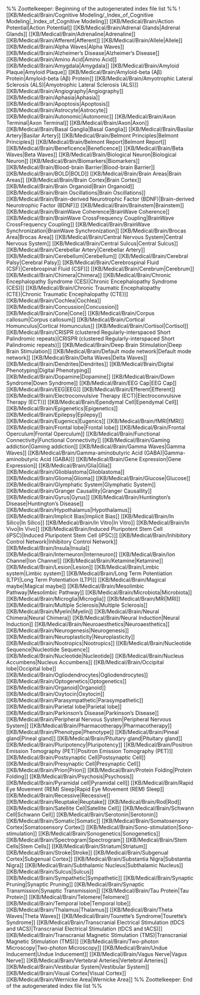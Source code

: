%% Zoottelkeeper: Beginning of the autogenerated index file list  %%
 ![[KB/Medical/Brain/Cognitive Modeling/_Index_of_Cognitive Modeling|_Index_of_Cognitive Modeling]]
 [[KB/Medical/Brain/Action Potential|Action Potential]]
 [[KB/Medical/Brain/Adrenal Glands|Adrenal Glands]]
 [[KB/Medical/Brain/Adrenaline|Adrenaline]]
 [[KB/Medical/Brain/Afferent|Afferent]]
 [[KB/Medical/Brain/Allele|Allele]]
 [[KB/Medical/Brain/Alpha Waves|Alpha Waves]]
 [[KB/Medical/Brain/Alzheimer’s Disease|Alzheimer’s Disease]]
 [[KB/Medical/Brain/Amino Acid|Amino Acid]]
 [[KB/Medical/Brain/Amygdala|Amygdala]]
 [[KB/Medical/Brain/Amyloid Plaque|Amyloid Plaque]]
 [[KB/Medical/Brain/Amyloid-beta (Aβ) Protein|Amyloid-beta (Aβ) Protein]]
 [[KB/Medical/Brain/Amyotrophic Lateral Sclerosis (ALS)|Amyotrophic Lateral Sclerosis (ALS)]]
 [[KB/Medical/Brain/Angiography|Angiography]]
 [[KB/Medical/Brain/Aphasia|Aphasia]]
 [[KB/Medical/Brain/Apoptosis|Apoptosis]]
 [[KB/Medical/Brain/Astrocyte|Astrocyte]]
 [[KB/Medical/Brain/Autonomic|Autonomic]]
 [[KB/Medical/Brain/Axon Terminal|Axon Terminal]]
 [[KB/Medical/Brain/Axon|Axon]]
 [[KB/Medical/Brain/Basal Ganglia|Basal Ganglia]]
 [[KB/Medical/Brain/Basilar Artery|Basilar Artery]]
 [[KB/Medical/Brain/Belmont Principles|Belmont Principles]]
 [[KB/Medical/Brain/Belmont Report|Belmont Report]]
 [[KB/Medical/Brain/Beneficence|Beneficence]]
 [[KB/Medical/Brain/Beta Waves|Beta Waves]]
 [[KB/Medical/Brain/Biological Neuron|Biological Neuron]]
 [[KB/Medical/Brain/Biomarkers|Biomarkers]]
 [[KB/Medical/Brain/Blood-brain Barrier|Blood-brain Barrier]]
 [[KB/Medical/Brain/BOLD|BOLD]]
 [[KB/Medical/Brain/Brain Areas|Brain Areas]]
 [[KB/Medical/Brain/Brain Cortex|Brain Cortex]]
 [[KB/Medical/Brain/Brain Organoid|Brain Organoid]]
 [[KB/Medical/Brain/Brain Oscillations|Brain Oscillations]]
 [[KB/Medical/Brain/Brain-derived Neurotrophic Factor (BDNF)|Brain-derived Neurotrophic Factor (BDNF)]]
 [[KB/Medical/Brain/Brainstem|Brainstem]]
 [[KB/Medical/Brain/BrainWave Coherence|BrainWave Coherence]]
 [[KB/Medical/Brain/BrainWave CrossFrequency Coupling|BrainWave CrossFrequency Coupling]]
 [[KB/Medical/Brain/BrainWave Synchronization|BrainWave Synchronization]]
 [[KB/Medical/Brain/Brocas Area|Brocas Area]]
 [[KB/Medical/Brain/Central Nervous System|Central Nervous System]]
 [[KB/Medical/Brain/Central Sulcus|Central Sulcus]]
 [[KB/Medical/Brain/Cerebellar Artery|Cerebellar Artery]]
 [[KB/Medical/Brain/Cerebellum|Cerebellum]]
 [[KB/Medical/Brain/Cerebral Palsy|Cerebral Palsy]]
 [[KB/Medical/Brain/Cerebrospinal Fluid (CSF)|Cerebrospinal Fluid (CSF)]]
 [[KB/Medical/Brain/Cerebrum|Cerebrum]]
 [[KB/Medical/Brain/Chimera|Chimera]]
 [[KB/Medical/Brain/Chronic Encephalopathy Syndrome (CES)|Chronic Encephalopathy Syndrome (CES)]]
 [[KB/Medical/Brain/Chronic Traumatic Encephalopathy (CTE)|Chronic Traumatic Encephalopathy (CTE)]]
 [[KB/Medical/Brain/Cochlea|Cochlea]]
 [[KB/Medical/Brain/Concussion|Concussion]]
 [[KB/Medical/Brain/Cone|Cone]]
 [[KB/Medical/Brain/Corpus callosum|Corpus callosum]]
 [[KB/Medical/Brain/Cortical Homunculus|Cortical Homunculus]]
 [[KB/Medical/Brain/Cortisol|Cortisol]]
 [[KB/Medical/Brain/CRISPR (clustered Regularly-interspaced Short Palindromic repeats)|CRISPR (clustered Regularly-interspaced Short Palindromic repeats)]]
 [[KB/Medical/Brain/Deep Brain Stimulation|Deep Brain Stimulation]]
 [[KB/Medical/Brain/Default mode network|Default mode network]]
 [[KB/Medical/Brain/Delta Waves|Delta Waves]]
 [[KB/Medical/Brain/Dendrites|Dendrites]]
 [[KB/Medical/Brain/Digital Phenotyping|Digital Phenotyping]]
 [[KB/Medical/Brain/Dopamine|Dopamine]]
 [[KB/Medical/Brain/Down Syndrome|Down Syndrome]]
 [[KB/Medical/Brain/EEG Cap|EEG Cap]]
 [[KB/Medical/Brain/EEG|EEG]]
 [[KB/Medical/Brain/Efferent|Efferent]]
 [[KB/Medical/Brain/Electroconvulsive Therapy (ECT)|Electroconvulsive Therapy (ECT)]]
 [[KB/Medical/Brain/Ependymal Cell|Ependymal Cell]]
 [[KB/Medical/Brain/Epigenetics|Epigenetics]]
 [[KB/Medical/Brain/Epilepsy|Epilepsy]]
 [[KB/Medical/Brain/Eugenics|Eugenics]]
 [[KB/Medical/Brain/fMRI|fMRI]]
 [[KB/Medical/Brain/Frontal lobe|Frontal lobe]]
 [[KB/Medical/Brain/Frontal Operculum|Frontal Operculum]]
 [[KB/Medical/Brain/Functional Connectivity|Functional Connectivity]]
 [[KB/Medical/Brain/Gaming addiction|Gaming addiction]]
 [[KB/Medical/Brain/Gamma Waves|Gamma Waves]]
 [[KB/Medical/Brain/Gamma-aminobutyric Acid (GABA)|Gamma-aminobutyric Acid (GABA)]]
 [[KB/Medical/Brain/Gene Expression|Gene Expression]]
 [[KB/Medical/Brain/Glia|Glia]]
 [[KB/Medical/Brain/Glioblastoma|Glioblastoma]]
 [[KB/Medical/Brain/Glioma|Glioma]]
 [[KB/Medical/Brain/Glucose|Glucose]]
 [[KB/Medical/Brain/Glymphatic System|Glymphatic System]]
 [[KB/Medical/Brain/Granger Causallity|Granger Causallity]]
 [[KB/Medical/Brain/Gyrus|Gyrus]]
 [[KB/Medical/Brain/Huntington’s Disease|Huntington’s Disease]]
 [[KB/Medical/Brain/Hypothalamus|Hypothalamus]]
 [[KB/Medical/Brain/Implicit Bias|Implicit Bias]]
 [[KB/Medical/Brain/In Silico|In Silico]]
 [[KB/Medical/Brain/In Vitro|In Vitro]]
 [[KB/Medical/Brain/In Vivo|In Vivo]]
 [[KB/Medical/Brain/Induced Pluripotent Stem Cell (iPSC)|Induced Pluripotent Stem Cell (iPSC)]]
 [[KB/Medical/Brain/Inhibitory Control Network|Inhibitory Control Network]]
 [[KB/Medical/Brain/Insula|Insula]]
 [[KB/Medical/Brain/Interneuron|Interneuron]]
 [[KB/Medical/Brain/Ion Channel|Ion Channel]]
 [[KB/Medical/Brain/Ketamine|Ketamine]]
 [[KB/Medical/Brain/Lesion|Lesion]]
 [[KB/Medical/Brain/Limbic system|Limbic system]]
 [[KB/Medical/Brain/Long Term Potentiation (LTP)|Long Term Potentiation (LTP)]]
 [[KB/Medical/Brain/Magical maybe|Magical maybe]]
 [[KB/Medical/Brain/Mesolimbic Pathway|Mesolimbic Pathway]]
 [[KB/Medical/Brain/Microbiota|Microbiota]]
 [[KB/Medical/Brain/Microglia|Microglia]]
 [[KB/Medical/Brain/MRI|MRI]]
 [[KB/Medical/Brain/Multiple Sclerosis|Multiple Sclerosis]]
 [[KB/Medical/Brain/Myelin|Myelin]]
 [[KB/Medical/Brain/Neural Chimera|Neural Chimera]]
 [[KB/Medical/Brain/Neural Induction|Neural Induction]]
 [[KB/Medical/Brain/Neuroaesthetics|Neuroaesthetics]]
 [[KB/Medical/Brain/Neurogenesis|Neurogenesis]]
 [[KB/Medical/Brain/Neuroplasticity|Neuroplasticity]]
 [[KB/Medical/Brain/Nootropics|Nootropics]]
 [[KB/Medical/Brain/Nucleotide Sequence|Nucleotide Sequence]]
 [[KB/Medical/Brain/Nucleotide|Nucleotide]]
 [[KB/Medical/Brain/Nucleus Accumbens|Nucleus Accumbens]]
 [[KB/Medical/Brain/Occipital lobe|Occipital lobe]]
 [[KB/Medical/Brain/Ogliodendrocytes|Ogliodendrocytes]]
 [[KB/Medical/Brain/Optogenetics|Optogenetics]]
 [[KB/Medical/Brain/Organoid|Organoid]]
 [[KB/Medical/Brain/Oxytocin|Oxytocin]]
 [[KB/Medical/Brain/Parasympathetic|Parasympathetic]]
 [[KB/Medical/Brain/Parietal lobe|Parietal lobe]]
 [[KB/Medical/Brain/Parkinson’s Disease|Parkinson’s Disease]]
 [[KB/Medical/Brain/Peripheral Nervous System|Peripheral Nervous System]]
 [[KB/Medical/Brain/Pharmacotherapy|Pharmacotherapy]]
 [[KB/Medical/Brain/Phenotype|Phenotype]]
 [[KB/Medical/Brain/Pineal gland|Pineal gland]]
 [[KB/Medical/Brain/Pituitary gland|Pituitary gland]]
 [[KB/Medical/Brain/Pluripotency|Pluripotency]]
 [[KB/Medical/Brain/Positron Emission Tomography (PET)|Positron Emission Tomography (PET)]]
 [[KB/Medical/Brain/Postsynaptic Cell|Postsynaptic Cell]]
 [[KB/Medical/Brain/Presynaptic Cell|Presynaptic Cell]]
 [[KB/Medical/Brain/Prion|Prion]]
 [[KB/Medical/Brain/Protein Folding|Protein Folding]]
 [[KB/Medical/Brain/Psychosis|Psychosis]]
 [[KB/Medical/Brain/Pyramidal cell|Pyramidal cell]]
 [[KB/Medical/Brain/Rapid Eye Movement (REM) Sleep|Rapid Eye Movement (REM) Sleep]]
 [[KB/Medical/Brain/Recessive|Recessive]]
 [[KB/Medical/Brain/Reuptake|Reuptake]]
 [[KB/Medical/Brain/Rod|Rod]]
 [[KB/Medical/Brain/Satellite Cell|Satellite Cell]]
 [[KB/Medical/Brain/Schwann Cell|Schwann Cell]]
 [[KB/Medical/Brain/Serotonin|Serotonin]]
 [[KB/Medical/Brain/Somatic|Somatic]]
 [[KB/Medical/Brain/Somatosensory Cortex|Somatosensory Cortex]]
 [[KB/Medical/Brain/Sono-stimulation|Sono-stimulation]]
 [[KB/Medical/Brain/Sonogenetics|Sonogenetics]]
 [[KB/Medical/Brain/Spectrogram|Spectrogram]]
 [[KB/Medical/Brain/Stem Cells|Stem Cells]]
 [[KB/Medical/Brain/Striatum|Striatum]]
 [[KB/Medical/Brain/Stroke|Stroke]]
 [[KB/Medical/Brain/Subgenual Cortex|Subgenual Cortex]]
 [[KB/Medical/Brain/Substantia Nigra|Substantia Nigra]]
 [[KB/Medical/Brain/Subthalamic Nucleus|Subthalamic Nucleus]]
 [[KB/Medical/Brain/Sulcus|Sulcus]]
 [[KB/Medical/Brain/Sympathetic|Sympathetic]]
 [[KB/Medical/Brain/Synaptic Pruning|Synaptic Pruning]]
 [[KB/Medical/Brain/Synaptic Transmission|Synaptic Transmission]]
 [[KB/Medical/Brain/Tau Protein|Tau Protein]]
 [[KB/Medical/Brain/Telomere|Telomere]]
 [[KB/Medical/Brain/Temporal lobe|Temporal lobe]]
 [[KB/Medical/Brain/Thalamus|Thalamus]]
 [[KB/Medical/Brain/Theta Waves|Theta Waves]]
 [[KB/Medical/Brain/Tourette’s Syndrome|Tourette’s Syndrome]]
 [[KB/Medical/Brain/Transcranial Electrical Stimulation (tDCS and tACS)|Transcranial Electrical Stimulation (tDCS and tACS)]]
 [[KB/Medical/Brain/Transcranial Magnetic Stimulation (TMS)|Transcranial Magnetic Stimulation (TMS)]]
 [[KB/Medical/Brain/Two-photon Microscopy|Two-photon Microscopy]]
 [[KB/Medical/Brain/Undue Inducement|Undue Inducement]]
 [[KB/Medical/Brain/Vagus Nerve|Vagus Nerve]]
 [[KB/Medical/Brain/Vertebral Arteries|Vertebral Arteries]]
 [[KB/Medical/Brain/Vestibular System|Vestibular System]]
 [[KB/Medical/Brain/Visual Cortex|Visual Cortex]]
 [[KB/Medical/Brain/Wernicke Area|Wernicke Area]]
%% Zoottelkeeper: End of the autogenerated index file list  %%

